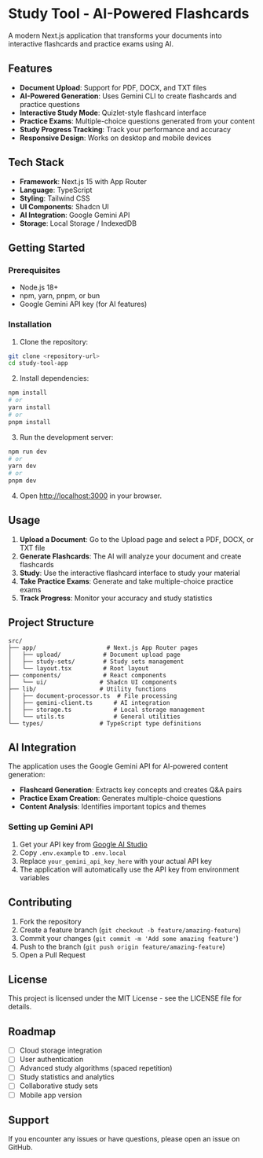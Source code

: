 # Study Tool - AI-Powered Flashcards

A modern Next.js application that transforms your documents into interactive flashcards and practice exams using AI.

## Features

- **Document Upload**: Support for PDF, DOCX, and TXT files
- **AI-Powered Generation**: Uses Gemini CLI to create flashcards and practice questions
- **Interactive Study Mode**: Quizlet-style flashcard interface
- **Practice Exams**: Multiple-choice questions generated from your content
- **Study Progress Tracking**: Track your performance and accuracy
- **Responsive Design**: Works on desktop and mobile devices

## Tech Stack

- **Framework**: Next.js 15 with App Router
- **Language**: TypeScript
- **Styling**: Tailwind CSS
- **UI Components**: Shadcn UI
- **AI Integration**: Google Gemini API
- **Storage**: Local Storage / IndexedDB

## Getting Started

### Prerequisites

- Node.js 18+ 
- npm, yarn, pnpm, or bun
- Google Gemini API key (for AI features)

### Installation

1. Clone the repository:
```bash
git clone <repository-url>
cd study-tool-app
```

2. Install dependencies:
```bash
npm install
# or
yarn install
# or
pnpm install
```

3. Run the development server:
```bash
npm run dev
# or
yarn dev
# or
pnpm dev
```

4. Open [http://localhost:3000](http://localhost:3000) in your browser.

## Usage

1. **Upload a Document**: Go to the Upload page and select a PDF, DOCX, or TXT file
2. **Generate Flashcards**: The AI will analyze your document and create flashcards
3. **Study**: Use the interactive flashcard interface to study your material
4. **Take Practice Exams**: Generate and take multiple-choice practice exams
5. **Track Progress**: Monitor your accuracy and study statistics

## Project Structure

```
src/
├── app/                    # Next.js App Router pages
│   ├── upload/            # Document upload page
│   ├── study-sets/        # Study sets management
│   └── layout.tsx         # Root layout
├── components/            # React components
│   └── ui/               # Shadcn UI components
├── lib/                  # Utility functions
│   ├── document-processor.ts  # File processing
│   ├── gemini-client.ts      # AI integration
│   ├── storage.ts            # Local storage management
│   └── utils.ts              # General utilities
└── types/                # TypeScript type definitions
```

## AI Integration

The application uses the Google Gemini API for AI-powered content generation:

- **Flashcard Generation**: Extracts key concepts and creates Q&A pairs
- **Practice Exam Creation**: Generates multiple-choice questions
- **Content Analysis**: Identifies important topics and themes

### Setting up Gemini API

1. Get your API key from [Google AI Studio](https://aistudio.google.com/app/apikey)
2. Copy `.env.example` to `.env.local`
3. Replace `your_gemini_api_key_here` with your actual API key
4. The application will automatically use the API key from environment variables

## Contributing

1. Fork the repository
2. Create a feature branch (`git checkout -b feature/amazing-feature`)
3. Commit your changes (`git commit -m 'Add some amazing feature'`)
4. Push to the branch (`git push origin feature/amazing-feature`)
5. Open a Pull Request

## License

This project is licensed under the MIT License - see the LICENSE file for details.

## Roadmap

- [ ] Cloud storage integration
- [ ] User authentication
- [ ] Advanced study algorithms (spaced repetition)
- [ ] Study statistics and analytics
- [ ] Collaborative study sets
- [ ] Mobile app version

## Support

If you encounter any issues or have questions, please open an issue on GitHub.

